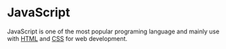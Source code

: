 # JavaScript







JavaScript is one of the most popular programing language and mainly use with [HTML](/wiki/html) and [CSS](/wiki/CSS) for web development.